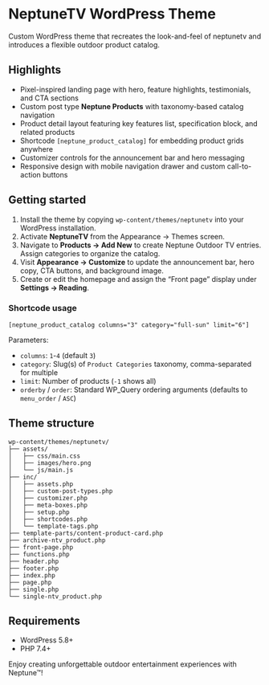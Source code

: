 # NeptuneTV WordPress Theme

Custom WordPress theme that recreates the look-and-feel of neptunetv and introduces a flexible outdoor product catalog.

## Highlights

- Pixel-inspired landing page with hero, feature highlights, testimonials, and CTA sections
- Custom post type **Neptune Products** with taxonomy-based catalog navigation
- Product detail layout featuring key features list, specification block, and related products
- Shortcode `[neptune_product_catalog]` for embedding product grids anywhere
- Customizer controls for the announcement bar and hero messaging
- Responsive design with mobile navigation drawer and custom call-to-action buttons

## Getting started

1. Install the theme by copying `wp-content/themes/neptunetv` into your WordPress installation.
2. Activate **NeptuneTV** from the Appearance → Themes screen.
3. Navigate to **Products → Add New** to create Neptune Outdoor TV entries. Assign categories to organize the catalog.
4. Visit **Appearance → Customize** to update the announcement bar, hero copy, CTA buttons, and background image.
5. Create or edit the homepage and assign the “Front page” display under **Settings → Reading**.

### Shortcode usage

```
[neptune_product_catalog columns="3" category="full-sun" limit="6"]
```

Parameters:
- `columns`: `1`-`4` (default `3`)
- `category`: Slug(s) of `Product Categories` taxonomy, comma-separated for multiple
- `limit`: Number of products (`-1` shows all)
- `orderby` / `order`: Standard WP_Query ordering arguments (defaults to `menu_order` / `ASC`)

## Theme structure

```
wp-content/themes/neptunetv/
├── assets/
│   ├── css/main.css
│   ├── images/hero.png
│   └── js/main.js
├── inc/
│   ├── assets.php
│   ├── custom-post-types.php
│   ├── customizer.php
│   ├── meta-boxes.php
│   ├── setup.php
│   ├── shortcodes.php
│   └── template-tags.php
├── template-parts/content-product-card.php
├── archive-ntv_product.php
├── front-page.php
├── functions.php
├── header.php
├── footer.php
├── index.php
├── page.php
├── single.php
└── single-ntv_product.php
```

## Requirements

- WordPress 5.8+
- PHP 7.4+

Enjoy creating unforgettable outdoor entertainment experiences with Neptune™!
